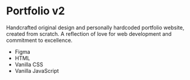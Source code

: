 # Portfolio v2

Handcrafted original design and personally hardcoded portfolio website, created from scratch. A reflection of love for web development and commitment to excellence. 

 <ul>
        <li>Figma</li>
        <li>HTML</li>
        <li>Vanilla CSS</li>
        <li>Vanilla JavaScript</li>
      </ul>
